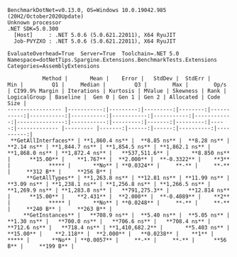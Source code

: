 
    BenchmarkDotNet=v0.13.0, OS=Windows 10.0.19042.985 (20H2/October2020Update)
    Unknown processor
    .NET SDK=5.0.300
      [Host]     : .NET 5.0.6 (5.0.621.22011), X64 RyuJIT
      Job-PVYZXO : .NET 5.0.6 (5.0.621.22011), X64 RyuJIT

    EvaluateOverhead=True  Server=True  Toolchain=.NET 5.0  
    Namespace=dotNetTips.Spargine.Extensions.BenchmarkTests.Extensions  Categories=AssemblyExtensions  

               Method |       Mean |    Error |   StdDev |  StdErr |        Min |         Q1 |     Median |         Q3 |        Max |        Op/s | CI99.9% Margin | Iterations | Kurtosis | MValue | Skewness | Rank | LogicalGroup | Baseline |  Gen 0 | Gen 1 | Gen 2 | Allocated | Code Size |
    ----------------- |-----------:|---------:|---------:|--------:|-----------:|-----------:|-----------:|-----------:|-----------:|------------:|---------------:|-----------:|---------:|-------:|---------:|-----:|------------- |--------- |-------:|------:|------:|----------:|----------:|
     **GetAllInterfaces** | **1,860.4 ns** |  **8.85 ns** |  **8.28 ns** | **2.14 ns** | **1,844.7 ns** | **1,854.5 ns** | **1,862.1 ns** | **1,868.0 ns** | **1,872.4 ns** |   **537,511.6** |       **8.850 ns** |      **15.00** |    **1.767** |  **2.000** |  **-0.3322** |    **3** |            ***** |       **No** | **0.0324** |     **-** |     **-** |     **312 B** |     **256 B** |
          **GetAllTypes** | **1,263.8 ns** | **12.81 ns** | **11.99 ns** | **3.09 ns** | **1,238.1 ns** | **1,256.8 ns** | **1,266.5 ns** | **1,269.9 ns** | **1,283.8 ns** |   **791,275.3** |      **12.814 ns** |      **15.00** |    **2.431** |  **2.000** |  **-0.4089** |    **2** |            ***** |       **No** | **0.0248** |     **-** |     **-** |     **240 B** |     **263 B** |
         **GetInstances** |   **708.9 ns** |  **5.40 ns** |  **5.05 ns** | **1.30 ns** |   **700.0 ns** |   **706.6 ns** |   **708.4 ns** |   **712.6 ns** |   **718.4 ns** | **1,410,682.2** |       **5.403 ns** |      **15.00** |    **2.118** |  **2.000** |   **0.0238** |    **1** |            ***** |       **No** | **0.0057** |     **-** |     **-** |      **56 B** |     **199 B** |
